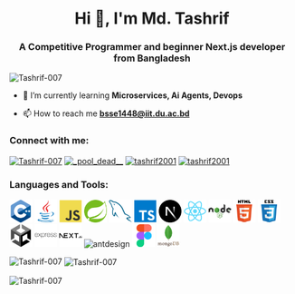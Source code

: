 <h1 align="center">Hi 👋, I'm Md. Tashrif</h1>
<h3 align="center">A Competitive Programmer and beginner Next.js developer from Bangladesh</h3>

<p align="left"> <img src="https://komarev.com/ghpvc/?username=Tashrif-007&label=Profile%20views&color=0e75b6&style=flat" alt="Tashrif-007" /> </p>

- 🌱 I’m currently learning **Microservices, Ai Agents, Devops**

- 📫 How to reach me **bsse1448@iit.du.ac.bd**

<h3 align="left">Connect with me:</h3>
<p align="left">
<a href="https://www.facebook.com/tashrif.pro.9041" target="blank"><img align="center" src="https://raw.githubusercontent.com/rahuldkjain/github-profile-readme-generator/master/src/images/icons/Social/facebook.svg" alt="Tashrif-007" height="30" width="40" /></a>
<a href="https://www.instagram.com/_pool_dead__/" target="blank"><img align="center" src="https://raw.githubusercontent.com/rahuldkjain/github-profile-readme-generator/master/src/images/icons/Social/instagram.svg" alt="_pool_dead__" height="30" width="40" /></a>
<a href="https://codeforces.com/profile/Tashrif2001" target="blank"><img align="center" src="https://raw.githubusercontent.com/rahuldkjain/github-profile-readme-generator/master/src/images/icons/Social/codeforces.svg" alt="tashrif2001" height="30" width="40" /></a>
<a href="https://leetcode.com/Tashrif2001/" target="blank"><img align="center" src="https://raw.githubusercontent.com/rahuldkjain/github-profile-readme-generator/master/src/images/icons/Social/leet-code.svg" alt="tashrif2001" height="30" width="40" /></a>
</p>

<h3 align="left">Languages and Tools:</h3>
<p align="left">
   <img src="https://raw.githubusercontent.com/devicons/devicon/master/icons/cplusplus/cplusplus-original.svg" alt="cplusplus" width="40" height="40"/>
   <img src="https://raw.githubusercontent.com/devicons/devicon/master/icons/java/java-original.svg" alt="java" width="40" height="40"/>
   <img src="https://raw.githubusercontent.com/devicons/devicon/master/icons/javascript/javascript-original.svg" alt="javascript" width="40" height="40"/>
   <img src="https://raw.githubusercontent.com/devicons/devicon/master/icons/spring/spring-original.svg" alt="springboot" width="40" height="40"/>
   <img src="https://raw.githubusercontent.com/devicons/devicon/master/icons/mysql/mysql-original.svg" alt="mysql" width="40" height="40"/>
   <img src="https://raw.githubusercontent.com/devicons/devicon/master/icons/typescript/typescript-original.svg" alt="typescript" width="40" height="40"/>
   <img src="https://raw.githubusercontent.com/devicons/devicon/master/icons/nextjs/nextjs-original.svg" alt="nextjs" width="40" height="40"/>
   <img src="https://raw.githubusercontent.com/devicons/devicon/master/icons/react/react-original.svg" alt="react" width="40" height="40"/>
   <img src="https://raw.githubusercontent.com/devicons/devicon/master/icons/nodejs/nodejs-original-wordmark.svg" alt="nodejs" width="40" height="40"/>
   <img src="https://raw.githubusercontent.com/devicons/devicon/master/icons/html5/html5-original-wordmark.svg" alt="html5" width="40" height="40"/>
   <img src="https://raw.githubusercontent.com/devicons/devicon/master/icons/css3/css3-original-wordmark.svg" alt="css3" width="40" height="40"/>
   <img src="https://raw.githubusercontent.com/devicons/devicon/master/icons/unity/unity-original.svg" alt="unity" width="40" height="40"/>
   <img src="https://raw.githubusercontent.com/devicons/devicon/master/icons/express/express-original-wordmark.svg" alt="expressjs" width="40" height="40"/>
   <img src="https://raw.githubusercontent.com/devicons/devicon/master/icons/nextjs/nextjs-original-wordmark.svg" alt="nextjs" width="40" height="40"/>
   <img src="https://gw.alipayobjects.com/zos/rmsportal/KDpgvguMpGfqaHPjicRK.svg" alt="antdesign" width="40" height="40"/>
   <img src="https://raw.githubusercontent.com/devicons/devicon/master/icons/figma/figma-original.svg" alt="figma" width="40" height="40"/>
   <img src="https://raw.githubusercontent.com/devicons/devicon/master/icons/mongodb/mongodb-original-wordmark.svg" alt="mongodb" width="40" height="40"/>
</p>

<p><img align="left" src="https://github-readme-stats.vercel.app/api/top-langs?username=Tashrif-007&show_icons=true&locale=en&layout=compact" alt="Tashrif-007" /></p>

<p>&nbsp;<img align="center" src="https://github-readme-stats.vercel.app/api?username=Tashrif-007&show_icons=true&locale=en" alt="Tashrif-007" /></p>

<p><img align="center" src="https://github-readme-streak-stats.herokuapp.com/?user=Tashrif-007&" alt="Tashrif-007" /></p>
